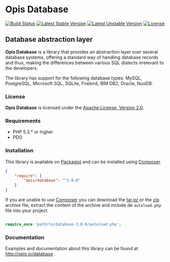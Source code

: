 Opis Database
=============
[![Build Status](https://travis-ci.org/opis/database.png)](https://travis-ci.org/opis/database)
[![Latest Stable Version](https://poser.pugx.org/opis/database/version.png)](https://packagist.org/packages/opis/database)
[![Latest Unstable Version](https://poser.pugx.org/opis/database/v/unstable.png)](//packagist.org/packages/opis/database)
[![License](https://poser.pugx.org/opis/database/license.png)](https://packagist.org/packages/opis/database)

Database abstraction layer
-------------------------
**Opis Database** is a library that provides an abstraction layer over several database systems, offering a standard way of handling database records and thus, making the differences between various SQL dialects irrelevant to the developers.

The library has support for the following database types: MySQL, PostgreSQL, Microsoft SQL, SQLite, Firebird, IBM DB2, Oracle, NuoDB. 

### License

**Opis Database** is licensed under the [Apache License, Version 2.0](http://www.apache.org/licenses/LICENSE-2.0). 

### Requirements

* PHP 5.3.* or higher
* PDO

### Installation

This library is available on [Packagist](https://packagist.org/packages/opis/database) and can be installed using [Composer](http://getcomposer.org).

```json
{
    "require": {
        "opis/database": "^3.0.0"
    }
}
```

If you are unable to use [Composer](http://getcomposer.org) you can download the
[tar.gz](https://github.com/opis/database/archive/2.3.1.tar.gz) or the [zip](https://github.com/opis/database/archive/2.3.1.zip) archive file, extract the content of the archive and include de `autoload.php` file into your project. 

```php

require_once 'path/to/database-3.0.0/autoload.php';

```

### Documentation

Examples and documentation about this library can be found at http://opis.io/database .
